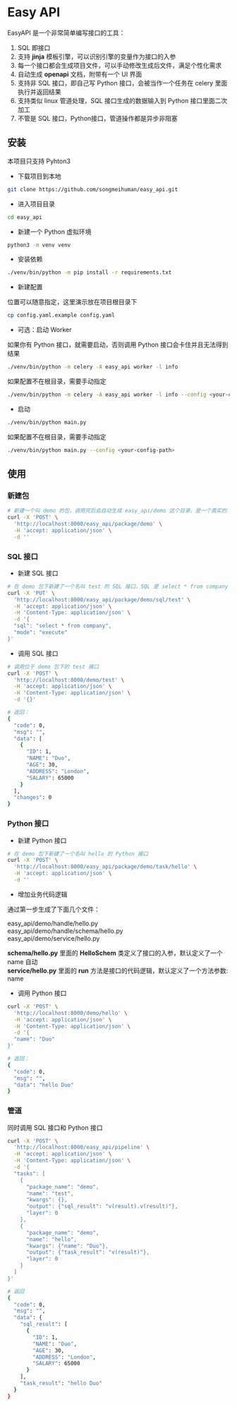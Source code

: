 # Easy API

EasyAPI 是一个非常简单编写接口的工具：

1. SQL 即接口
2. 支持 **jinja** 模板引擎，可以识别引擎的变量作为接口的入参
3. 每一个接口都会生成项目文件，可以手动修改生成后文件，满足个性化需求
4. 自动生成 **openapi** 文档，附带有一个 UI 界面
5. 支持非 SQL 接口，即自己写 Python 接口，会被当作一个任务在 celery 里面执行并返回结果
6. 支持类似 linux 管道处理，SQL 接口生成的数据输入到 Python 接口里面二次加工
7. 不管是 SQL 接口，Python接口，管道操作都是异步非阻塞

## 安装

本项目只支持 Pyhton3

- 下载项目到本地

```bash
git clone https://github.com/songmeihuman/easy_api.git
```

- 进入项目目录

```bash
cd easy_api
```

- 新建一个 Python 虚拟环境

```bash
python3 -m venv venv
```

- 安装依赖

```bash
./venv/bin/python -m pip install -r requirements.txt
```

- 新建配置

位置可以随意指定，这里演示放在项目根目录下

```bash
cp config.yaml.example config.yaml
```

- 可选：启动 Worker

如果你有 Python 接口，就需要启动，否则调用 Python 接口会卡住并且无法得到结果

```bash
./venv/bin/python -m celery -A easy_api worker -l info
```

如果配置不在根目录，需要手动指定

```bash
./venv/bin/python -m celery -A easy_api worker -l info --config <your-config-path>
```

- 启动

```bash
./venv/bin/python main.py
```

如果配置不在根目录，需要手动指定

```bash
./venv/bin/python main.py --config <your-config-path>
```

## 使用

### 新建包

```bash
# 新建一个叫 demo 的包，调用完后会自动生成 easy_api/demo 这个目录，是一个真实的 Python package
curl -X 'POST' \
  'http://localhost:8000/easy_api/package/demo' \
  -H 'accept: application/json' \
  -d ''
```

### SQL 接口

- 新建 SQL 接口

```bash
# 在 demo 包下新建了一个名叫 test 的 SQL 接口，SQL 是 select * from company
curl -X 'PUT' \
  'http://localhost:8000/easy_api/package/demo/sql/test' \
  -H 'accept: application/json' \
  -H 'Content-Type: application/json' \
  -d '{
  "sql": "select * from company",
  "mode": "execute"
}'
```

- 调用 SQL 接口

```bash
# 调用位于 demo 包下的 test 接口
curl -X 'POST' \
  'http://localhost:8000/demo/test' \
  -H 'accept: application/json' \
  -H 'Content-Type: application/json' \
  -d '{}'

# 返回：
{
  "code": 0,
  "msg": "",
  "data": [
    {
      "ID": 1,
      "NAME": "Duo",
      "AGE": 30,
      "ADDRESS": "London",
      "SALARY": 65000
    }
  ],
  "changes": 0
}
```

### Python 接口

- 新建 Python 接口

```bash
# 在 demo 包下新建了一个名叫 hello 的 Python 接口
curl -X 'POST' \
  'http://localhost:8000/easy_api/package/demo/task/hello' \
  -H 'accept: application/json' \
  -d ''
```

- 增加业务代码逻辑

通过第一步生成了下面几个文件：

easy_api/demo/handle/hello.py  
easy_api/demo/handle/schema/hello.py  
easy_api/demo/service/hello.py

**schema/hello.py** 里面的 **HelloSchem** 类定义了接口的入参，默认定义了一个 name 自动  
**service/hello.py** 里面的 **run** 方法是接口的代码逻辑，默认定义了一个方法参数: name

- 调用 Python 接口

```bash
curl -X 'POST' \
  'http://localhost:8000/demo/hello' \
  -H 'accept: application/json' \
  -H 'Content-Type: application/json' \
  -d '{
  "name": "Duo"
}'

# 返回：
{
  "code": 0,
  "msg": "",
  "data": "hello Duo"
}
```

### 管道

同时调用 SQL 接口和 Python 接口

```bash
curl -X 'POST' \
  'http://localhost:8000/easy_api/pipeline' \
  -H 'accept: application/json' \
  -H 'Content-Type: application/json' \
  -d '{
  "tasks": [
    {
      "package_name": "demo",
      "name": "test",
      "kwargs": {},
      "output": {"sql_result": "v(result).v(result)"},
      "layer": 0
    },
    {
      "package_name": "demo",
      "name": "hello",
      "kwargs": {"name": "Duo"},
      "output": {"task_result": "v(result)"},
      "layer": 0
    }
  ]
}'

# 返回
{
  "code": 0,
  "msg": "",
  "data": {
    "sql_result": [
      {
        "ID": 1,
        "NAME": "Duo",
        "AGE": 30,
        "ADDRESS": "London",
        "SALARY": 65000
      }
    ],
    "task_result": "hello Duo"
  }
}
```